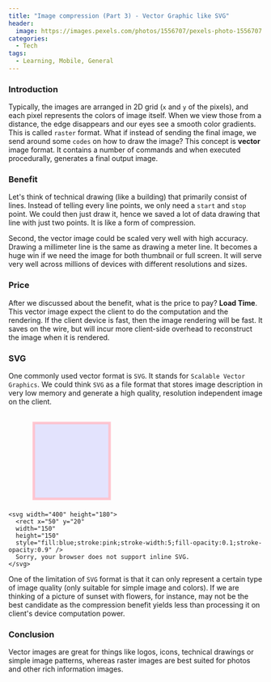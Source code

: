```yaml
---
title: "Image compression (Part 3) - Vector Graphic like SVG"
header:
  image: https://images.pexels.com/photos/1556707/pexels-photo-1556707.jpeg
categories:
  - Tech
tags:
  - Learning, Mobile, General
---
```


### Introduction

Typically, the images are arranged in 2D grid (`x` and `y` of the pixels), and each pixel represents the colors of image itself. When we view those from a distance, the edge disappears and our eyes see a smooth color gradients. This is called `raster` format. What if instead of sending the final image, we send around some `codes` on how to draw the image? This concept is **vector** image format. It contains a number of commands and when executed procedurally, generates a final output image.

### Benefit

Let's think of technical drawing (like a building) that primarily consist of lines. Instead of telling every line points, we only need a `start` and `stop` point. We could then just draw it, hence we saved a lot of data drawing that line with just two points. It is like a form of compression.

Second, the vector image could be scaled very well with high accuracy. Drawing a millimeter line is the same as drawing a meter line. It becomes a huge win if we need the image for both thumbnail or full screen. It will serve very well across millions of devices with different resolutions and sizes.

### Price

After we discussed about the benefit, what is the price to pay? **Load Time**. This vector image expect the client to do the computation and the rendering. If the client device is fast, then the image rendering will be fast. It saves on the wire, but will incur more client-side overhead to reconstruct the image when it is rendered.

### SVG

One commonly used vector format is `SVG`. It stands for `Scalable Vector Graphics`. We could think `SVG` as a file format that stores image description in very low memory and generate a high quality, resolution independent image on the client.

<svg width="400" height="180">
  <rect x="50" y="20" width="150" height="150" style="fill:blue;stroke:pink;stroke-width:5;fill-opacity:0.1;stroke-opacity:0.9" />
  Sorry, your browser does not support inline SVG.  
</svg>

```
<svg width="400" height="180">
  <rect x="50" y="20"
  width="150"
  height="150"
  style="fill:blue;stroke:pink;stroke-width:5;fill-opacity:0.1;stroke-opacity:0.9" />
  Sorry, your browser does not support inline SVG.
</svg>
```

One of the limitation of `SVG` format is that it can only represent a certain type of image quality (only suitable for simple image and colors). If we are thinking of a picture of sunset with flowers, for instance, may not be the best candidate as the compression benefit yields less than processing it on client's device computation power.

### Conclusion

Vector images are great for things like logos, icons, technical drawings or simple image patterns, whereas raster images are best suited for photos and other rich information images.
